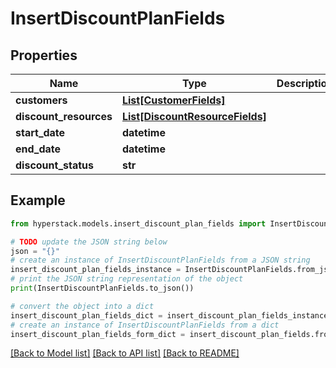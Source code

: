 # InsertDiscountPlanFields


## Properties

Name | Type | Description | Notes
------------ | ------------- | ------------- | -------------
**customers** | [**List[CustomerFields]**](CustomerFields.md) |  | [optional] 
**discount_resources** | [**List[DiscountResourceFields]**](DiscountResourceFields.md) |  | [optional] 
**start_date** | **datetime** |  | [optional] 
**end_date** | **datetime** |  | [optional] 
**discount_status** | **str** |  | [optional] 

## Example

```python
from hyperstack.models.insert_discount_plan_fields import InsertDiscountPlanFields

# TODO update the JSON string below
json = "{}"
# create an instance of InsertDiscountPlanFields from a JSON string
insert_discount_plan_fields_instance = InsertDiscountPlanFields.from_json(json)
# print the JSON string representation of the object
print(InsertDiscountPlanFields.to_json())

# convert the object into a dict
insert_discount_plan_fields_dict = insert_discount_plan_fields_instance.to_dict()
# create an instance of InsertDiscountPlanFields from a dict
insert_discount_plan_fields_form_dict = insert_discount_plan_fields.from_dict(insert_discount_plan_fields_dict)
```
[[Back to Model list]](../README.md#documentation-for-models) [[Back to API list]](../README.md#documentation-for-api-endpoints) [[Back to README]](../README.md)


